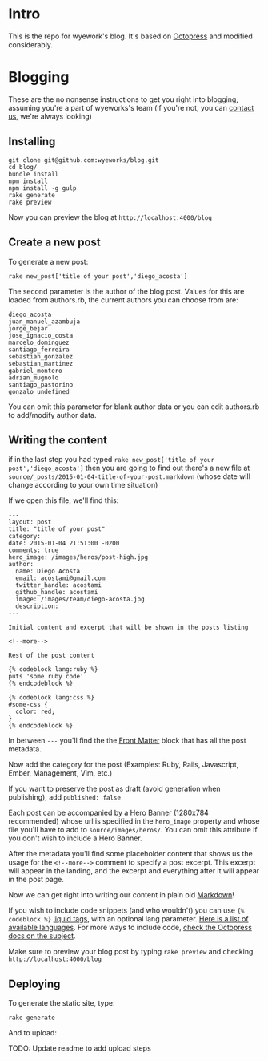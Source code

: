 # Intro

This is the repo for wyework's blog. It's based on [Octopress](http://octopress.org/docs/) and modified considerably.


# Blogging

These are the no nonsense instructions to get you right into blogging, assuming you're a part of wyeworks's team (if you're not, you can [contact us](http://www.wyeworks.com/), we're always looking)


## Installing

```
git clone git@github.com:wyeworks/blog.git
cd blog/
bundle install
npm install
npm install -g gulp
rake generate
rake preview
```

Now you can preview the blog at `http://localhost:4000/blog`


## Create a new post

To generate a new post:

```
rake new_post['title of your post','diego_acosta']
```

The second parameter is the author of the blog post. Values for this are loaded from authors.rb, the current authors you can choose from are:

```
diego_acosta
juan_manuel_azambuja
jorge_bejar
jose_ignacio_costa
marcelo_dominguez
santiago_ferreira
sebastian_gonzalez
sebastian_martinez
gabriel_montero
adrian_mugnolo
santiago_pastorino
gonzalo_undefined
```

You can omit this parameter for blank author data or you can edit authors.rb to add/modify author data.


## Writing the content

if in the last step you had typed `rake new_post['title of your post','diego_acosta']` then you are going to find out there's a new file at `source/_posts/2015-01-04-title-of-your-post.markdown` (whose date will change according to your own time situation)

If we open this file, we'll find this:

```
---
layout: post
title: "title of your post"
category: 
date: 2015-01-04 21:51:00 -0200
comments: true
hero_image: /images/heros/post-high.jpg
author:
  name: Diego Acosta
  email: acostami@gmail.com
  twitter_handle: acostami
  github_handle: acostami
  image: /images/team/diego-acosta.jpg
  description: 
---

Initial content and excerpt that will be shown in the posts listing

<!--more-->

Rest of the post content

{% codeblock lang:ruby %}
puts 'some ruby code'
{% endcodeblock %}

{% codeblock lang:css %}
#some-css {
  color: red;
}
{% endcodeblock %}
```

In between `---` you'll find the the [Front Matter](http://jekyllrb.com/docs/frontmatter/) block that has all the post metadata.

Now add the category for the post (Examples: Ruby, Rails, Javascript, Ember, Management, Vim, etc.)

If you want to preserve the post as draft (avoid generation when publishing), add `published: false`

Each post can be accompanied by a Hero Banner (1280x784 recommended) whose url is specified in the `hero_image` property and whose file you'll have to add to `source/images/heros/`. You can omit this attribute if you don't wish to include a Hero Banner.

After the metadata you'll find some placeholder content that shows us the usage for the `<!--more-->` comment to specify a post excerpt. This excerpt will appear in the landing, and the excerpt and everything after it will appear in the post page.

Now we can get right into writing our content in plain old [Markdown](http://daringfireball.net/projects/markdown/)!

If you wish to include code snippets (and who wouldn't) you can use `{% codeblock %}` [liquid tags](http://docs.shopify.com/themes/liquid-documentation/basics#tags), with an optional lang parameter. [Here is a list of available languages](http://pygments.org/docs/lexers/). For more ways to include code, [check the Octopress docs on the subject](http://octopress.org/docs/blogging/code/).

Make sure to preview your blog post by typing `rake preview` and checking `http://localhost:4000/blog`


## Deploying


To generate the static site, type:

```
rake generate
```

And to upload:

TODO: Update readme to add upload steps
